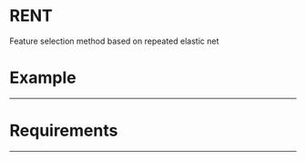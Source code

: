 RENT
====
Feature selection method based on repeated elastic net

# Example
---------

# Requirements
--------------




